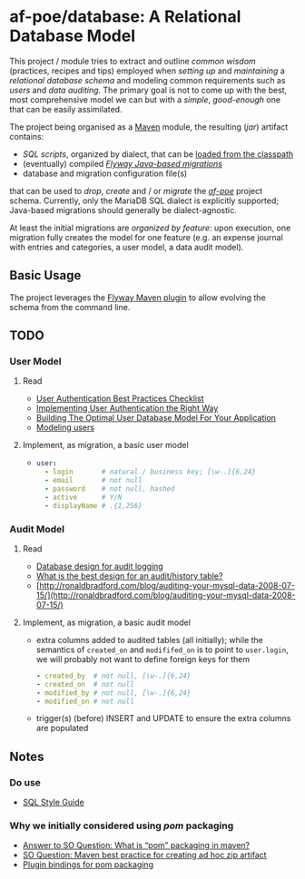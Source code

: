 # af-poe/database: A Relational Database Model

This project / module tries to extract and outline _common wisdom_ (practices, recipes and tips) employed when
_setting up_ and _maintaining_ a _relational database schema_ and modeling common requirements such as _users_
and _data auditing_. The primary goal is not to come up with the best, most comprehensive model we can but with
a _simple_, _good-enough_ one that can be easily assimilated.

The project being organised as a [Maven](https://maven.apache.org/) module, the resulting (_jar_) artifact contains:

* _SQL scripts_, organized by dialect, that can be [loaded from the classpath](
https://docs.oracle.com/javase/10/docs/api/java/lang/Class.html#getResourceAsStream%28java.lang.String%29)
* (eventually) compiled _[Flyway Java-based migrations](https://flywaydb.org/getstarted/java)_
* database and migration configuration file(s)

that can be used to _drop_, _create_ and / or _migrate_ the _[af-poe](https://github.com/octavian-nita/af-poe)_ project
schema. Currently, only the MariaDB SQL dialect is explicitly supported; Java-based migrations should generally be
dialect-agnostic.

At least the initial migrations are _organized by feature_: upon execution, one migration fully creates the model for
one feature (e.g. an expense journal with entries and categories, a user model, a data audit model).

## Basic Usage

The project leverages the [Flyway Maven plugin](https://flywaydb.org/documentation/maven/) to allow evolving the schema
from the command line.

## TODO

### User Model

01. Read
    * [User Authentication Best Practices Checklist](https://techblog.bozho.net/user-authentication-best-practices-checklist/)
    * [Implementing User Authentication the Right Way](http://stackabuse.com/implementing-user-authentication-the-right-way/)
    * [Building The Optimal User Database Model For Your Application](https://www.getdonedone.com/building-the-optimal-user-database-model-for-your-application/)
    * [Modeling users](https://www.railstutorial.org/book/modeling_users)
   
02. Implement, as migration, a basic user model
    * ```yaml
      user:
        - login       # natural / business key; [\w-.]{6,24}
        - email       # not null
        - password    # not null, hashed
        - active      # Y/N
        - displayName # .{1,256}
      ```

### Audit Model

   01. Read
       * [Database design for audit logging](https://stackoverflow.com/questions/2015232/database-design-for-audit-logging)
       * [What is the best design for an audit/history table?](https://www.quora.com/What-is-the-best-design-for-an-audit-history-table)
       * [http://ronaldbradford.com/blog/auditing-your-mysql-data-2008-07-15/](http://ronaldbradford.com/blog/auditing-your-mysql-data-2008-07-15/)
   
   02. Implement, as migration, a basic audit model
       * extra columns added to audited tables (all initially); while the semantics of ```created_on``` and
         ```modififed_on``` is to point to ```user.login```, we will probably not want to define foreign keys for them
         ```yaml
         - created_by  # not null, [\w-.]{6,24}
         - created_on  # not null
         - modified_by # not null, [\w-.]{6,24}
         - modified_on # not null
         ```
       * trigger(s) (before) INSERT and UPDATE to ensure the extra columns are populated

## Notes

### Do use

* [SQL Style Guide](http://www.sqlstyle.guide/)

### Why we initially considered using _*pom*_ packaging
* [Answer to SO Question: What is “pom” packaging in maven?](https://stackoverflow.com/a/25545817/272939)
* [SO Question: Maven best practice for creating ad hoc zip artifact](https://stackoverflow.com/questions/7837778/maven-best-practice-for-creating-ad-hoc-zip-artifact)
* [Plugin bindings for pom packaging](http://maven.apache.org/ref/3.3.3/maven-core/default-bindings.html#Plugin_bindings_for_pom_packaging)
